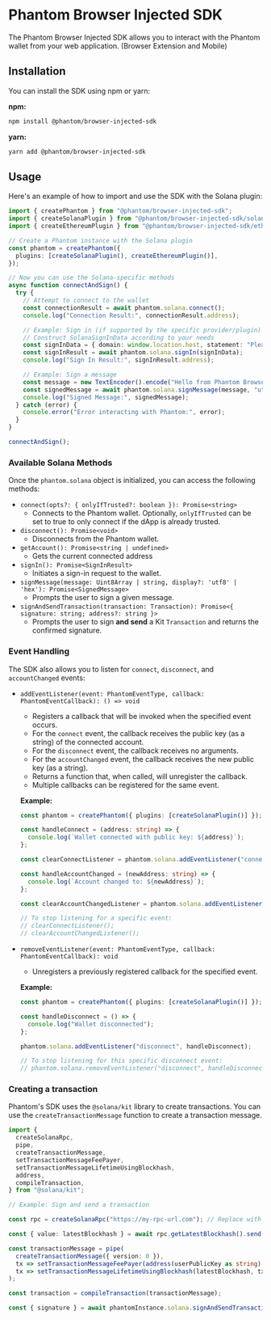 # Phantom Browser Injected SDK

The Phantom Browser Injected SDK allows you to interact with the Phantom wallet from your web application. (Browser Extension and Mobile)

## Installation

You can install the SDK using npm or yarn:

**npm:**

```bash
npm install @phantom/browser-injected-sdk
```

**yarn:**

```bash
yarn add @phantom/browser-injected-sdk
```

## Usage

Here's an example of how to import and use the SDK with the Solana plugin:

```typescript
import { createPhantom } from "@phantom/browser-injected-sdk";
import { createSolanaPlugin } from "@phantom/browser-injected-sdk/solana"; // Import the solana plugin
import { createEthereumPlugin } from "@phantom/browser-injected-sdk/ethereum";

// Create a Phantom instance with the Solana plugin
const phantom = createPhantom({
  plugins: [createSolanaPlugin(), createEthereumPlugin()],
});

// Now you can use the Solana-specific methods
async function connectAndSign() {
  try {
    // Attempt to connect to the wallet
    const connectionResult = await phantom.solana.connect();
    console.log("Connection Result:", connectionResult.address);

    // Example: Sign in (if supported by the specific provider/plugin)
    // Construct SolanaSignInData according to your needs
    const signInData = { domain: window.location.host, statement: "Please sign in to access this dApp." };
    const signInResult = await phantom.solana.signIn(signInData);
    console.log("Sign In Result:", signInResult.address);

    // Example: Sign a message
    const message = new TextEncoder().encode("Hello from Phantom Browser SDK!");
    const signedMessage = await phantom.solana.signMessage(message, "utf8");
    console.log("Signed Message:", signedMessage);
  } catch (error) {
    console.error("Error interacting with Phantom:", error);
  }
}

connectAndSign();
```

### Available Solana Methods

Once the `phantom.solana` object is initialized, you can access the following methods:

- `connect(opts?: { onlyIfTrusted?: boolean }): Promise<string>`
  - Connects to the Phantom wallet. Optionally, `onlyIfTrusted` can be set to true to only connect if the dApp is already trusted.
- `disconnect(): Promise<void>`
  - Disconnects from the Phantom wallet.
- `getAccount(): Promise<string | undefined>`
  - Gets the current connected address
- `signIn(): Promise<SignInResult>`
  - Initiates a sign-in request to the wallet.
- `signMessage(message: Uint8Array | string, display?: 'utf8' | 'hex'): Promise<SignedMessage>`
  - Prompts the user to sign a given message.
- `signAndSendTransaction(transaction: Transaction): Promise<{ signature: string; address?: string }>`
  - Prompts the user to sign **and send** a Kit `Transaction` and returns the confirmed signature.

### Event Handling

The SDK also allows you to listen for `connect`, `disconnect`, and `accountChanged` events:

- `addEventListener(event: PhantomEventType, callback: PhantomEventCallback): () => void`

  - Registers a callback that will be invoked when the specified event occurs.
  - For the `connect` event, the callback receives the public key (as a string) of the connected account.
  - For the `disconnect` event, the callback receives no arguments.
  - For the `accountChanged` event, the callback receives the new public key (as a string).
  - Returns a function that, when called, will unregister the callback.
  - Multiple callbacks can be registered for the same event.

  **Example:**

  ```typescript
  const phantom = createPhantom({ plugins: [createSolanaPlugin()] });

  const handleConnect = (address: string) => {
    console.log(`Wallet connected with public key: ${address}`);
  };

  const clearConnectListener = phantom.solana.addEventListener("connect", handleConnect);

  const handleAccountChanged = (newAddress: string) => {
    console.log(`Account changed to: ${newAddress}`);
  };

  const clearAccountChangedListener = phantom.solana.addEventListener("accountChanged", handleAccountChanged);

  // To stop listening for a specific event:
  // clearConnectListener();
  // clearAccountChangedListener();
  ```

- `removeEventListener(event: PhantomEventType, callback: PhantomEventCallback): void`

  - Unregisters a previously registered callback for the specified event.

  **Example:**

  ```typescript
  const phantom = createPhantom({ plugins: [createSolanaPlugin()] });

  const handleDisconnect = () => {
    console.log("Wallet disconnected");
  };

  phantom.solana.addEventListener("disconnect", handleDisconnect);

  // To stop listening for this specific disconnect event:
  // phantom.solana.removeEventListener("disconnect", handleDisconnect);
  ```

### Creating a transaction

Phantom's SDK uses the `@solana/kit` library to create transactions. You can use the `createTransactionMessage` function to create a transaction message.

```typescript
import {
  createSolanaRpc,
  pipe,
  createTransactionMessage,
  setTransactionMessageFeePayer,
  setTransactionMessageLifetimeUsingBlockhash,
  address,
  compileTransaction,
} from "@solana/kit";

// Example: Sign and send a transaction

const rpc = createSolanaRpc("https://my-rpc-url.com"); // Replace with your own RPC URL

const { value: latestBlockhash } = await rpc.getLatestBlockhash().send();

const transactionMessage = pipe(
  createTransactionMessage({ version: 0 }),
  tx => setTransactionMessageFeePayer(address(userPublicKey as string), tx),
  tx => setTransactionMessageLifetimeUsingBlockhash(latestBlockhash, tx),
);

const transaction = compileTransaction(transactionMessage);

const { signature } = await phantomInstance.solana.signAndSendTransaction(transaction);
```
